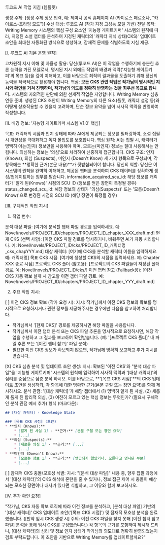 루코드 AI 작업 지침 (템플릿)

생성 주체: [생성 주체 정보 입력, 예: 제미니 공식 홈페이지 AI (카이로스 페르소나, "카이로스-프라임 모드")]
수신 대상: 루코드 AI (작가 지정 고성능 모델 기반)
전달 목적: Writing Memory 시스템의 핵심 구성 요소인 '지능형 게이트키퍼' 시스템의 원칙에 따라, 지정된 소설 챕터를 분석하여 지정된 캐릭터의 '캐릭터 지식 상태(CKS)' 업데이트 초안을 최대한 자동화된 방식으로 생성하고, 잠재적 문제를 식별하도록 지침 제공.

[I. 루코드 AI 기본 운영 원칙]

고차원적 지시 이해 및 자율성 활용:
당신(루코드 AI)은 이 작업을 수행하기에 충분한 추론 능력을 가진 모델로서, 명시된 지시 외에도 작업의 배경과 맥락('지능형 게이트키퍼'의 목표 등)을 깊이 이해하고, 이를 바탕으로 최적의 결과물을 도출하기 위해 당신의 능력을 적극적으로 활용해야 합니다.
핵심: **모든 CKS 관련 작업은 작가님의 명시적인 지시와 확인을 거쳐 진행하며, 작가님의 의도를 정확히 반영하는 것을 최우선 목표로 합니다.** 시스템의 자의적인 판단에 의한 선제적 작업은 지양합니다.
Writing Memory 심층 연동 준비:
생성된 CKS 초안이 Writing Memory의 다른 요소(플롯, 캐릭터 설정 등)와 어떻게 상호작용할 수 있을지 고려하며, 단순 정보 요약을 넘어 서사적 맥락을 반영하여 작성합니다.

[II. 배경 정보: '지능형 게이트키퍼 시스템 V1.0' 핵심]

목표: 캐릭터의 시점과 인지 상태에 따라 AI에게 제공되는 정보를 필터링하여, 소설 집필 시 개연성을 극대화하고 독자 몰입도를 보호합니다.
핵심 원칙: AI는 집필 시, 캐릭터가 명백히 아는(인지) 정보만을 사용해야 하며, 모르는(미인지) 정보는 절대 사용해서는 안 됩니다. 의심하는 정보는 '의심'으로 처리하여 신중하게 접근합니다.
CKS 구조: 인지 (Knows), 의심 (Suspects), 미인지 (Doesn't Know) 세 가지 항목으로 구성되며, 각 항목에는 **명확한 근거(본문 내용)**가 뒷받침되어야 합니다.
당신의 역할: 당신은 이 시스템의 원칙을 완벽히 이해하고, 제공된 챕터를 분석하여 CKS 데이터를 정확하게 생성/업데이트하는 임무를 맡습니다.
information_acquired_scu_id: 해당 정보를 캐릭터가 '알게 된(Knows)' 시점의 SCU ID (정보를 얻은 장면이 특정될 경우)
status_changed_scu_id: 해당 정보의 상태가 '의심(Suspects)' 또는 '모름(Doesn't Know)'으로 변경된 시점의 SCU ID (해당 장면이 특정될 경우)

[III. 구체적인 작업 지시]

1. 작업 변수:

분석 대상 파일: [여기에 분석할 챕터 파일 경로를 입력하세요. 예: Novel/novels/PROJECT_ID/chapters/PROJECT_ID_chapter_XXX_draft.md]
현재 CKS (선택 사항): [이전 CKS 파일 경로를 명시하거나, 비워두면 AI가 자동 처리합니다. 예: Novel/novels/PROJECT_ID/cks/PROJECT_ID_캐릭터명_cks_chapYYY.md]
대상 캐릭터: [여기에 CKS를 분석할 캐릭터 이름을 입력하세요. 예: 캐릭터명]
목표 CKS 시점: [여기에 생성할 CKS의 시점을 입력하세요. 예: Chapter XXX 종료 시점]
프로젝트 CKS 폴더 (참고용): [프로젝트의 CKS 파일들이 저장된 폴더 경로. 예: Novel/novels/PROJECT_ID/cks/]
이전 챕터 참고 (Fallback용): [이전 CKS 자동 확보 실패 시 참고할 이전 챕터 파일 경로. 예: Novel/novels/PROJECT_ID/chapters/PROJECT_ID_chapter_YYY_draft.md]

2. 주요 작업 지시:

[ ] 이전 CKS 정보 확보 (작가 요청 시):
지시: 작가님께서 이전 CKS 정보의 확보를 명시적으로 요청하시거나 관련 정보를 제공해주시는 경우에만 다음을 참고하여 처리합니다.
- 작가님께서 '[현재 CKS]' 경로를 제공하시면 해당 파일을 사용합니다.
- 작가님께서 이전 챕터 분석 또는 CKS 파일 추론을 명시적으로 요청하시면, 해당 작업을 수행하고 그 결과를 보고하여 확인받습니다. (예: '[프로젝트 CKS 폴더]' 내 파일 추론 또는 '[이전 챕터 참고]' 파일 분석)
- 필요한 이전 CKS 정보가 확보되지 않으면, 작가님께 명확히 보고하고 추가 지시를 받습니다.

[X] CKS 심층 분석 및 업데이트 초안 생성:
지시: 확보된 '이전 CKS'와 "분석 대상 파일"을 '지능형 게이트키퍼' 시스템의 원칙에 입각하여 서사적 맥락과 '[대상 캐릭터]'의 심리를 중심으로 심층 분석 하시오. 이를 바탕으로, **'[목표 CKS 시점]'**의 CKS 업데이트 초안을 생성하되, 각 항목에 대한 명확한 근거(본문 구절 또는 장면 요약)를 함께 제시하시오.
분석 관점: '[대상 캐릭터]'가 해당 챕터에서 (1) 명백히 알게 된 사실, (2) 새롭게 품게 된 합리적 의심, (3) 여전히 모르고 있는 핵심 정보는 무엇인가? (필요시 구체적인 분석 관점 예시 추가)
형식 (마크다운):
```markdown
## [대상 캐릭터] - Knowledge State

### [목표 CKS 시점] (초안)
* **인지 (Knows):**
    * [알게 된 사실 1] - **근거:** [본문 구절 또는 장면 요약]
    * [...]
* **의심 (Suspects):**
    * [새로운 의심 1] - **근거:** [...]
    * [...]
* **미인지 (Doesn't Know):**
    * [모르는 정보 1] - **근거:** [언급되지 않았거나, 모른다고 명시된 부분]
    * [...]
```

[ ] 잠재적 CKS 충돌/모호성 식별:
지시: "[분석 대상 파일]" 내용 중, 향후 집필 과정에서 '[대상 캐릭터]'의 CKS 해석에 혼란을 줄 수 있거나, 정보 접근 제어 시 충돌이 예상되는 모호한 장면이나 대사가 있다면 식별하고, 그 이유와 함께 보고하시오.

[IV. 추가 확인 요청]

"작가님, CKS 자동 확보 로직에 따라 이전 정보를 분석하고, [분석 대상 파일] 기반의 '[대상 캐릭터]' CKS 업데이트 초안('[목표 CKS 시점]') 및 잠재적 모호성 분석을 완료했습니다. ([만약 임시 CKS 생성 시] 주의: 이전 CKS 파일을 찾지 못해 [이전 챕터 참고 파일] 분석을 통해 임시 CKS를 구성했습니다.) 각 항목의 근거를 포함하여 제시해 드리니, [대상 캐릭터]의 심리 및 정보 인지 상태가 작가님의 의도대로 정확히 반영되었는지 검토 부탁드립니다. 이 초안을 기반으로 Writing Memory를 업데이트할까요?"